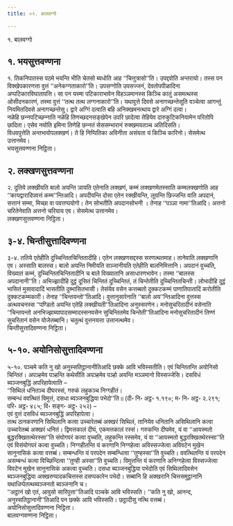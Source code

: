 ```yaml
---
title: ०१. बालवग्गो

---
```

१. बालवग्गो  


## १. भयसुत्तवण्णना

१. तिकनिपातस्स पठमे भयन्ति भीति चेतसो ब्यधोति आह ‘‘चित्तुत्रासो’’ति। उपद्दवोति अन्तरायो। तस्स पन विक्खेपकारणत्ता वुत्तं ‘‘अनेकग्गताकारो’’ति। उपसग्गोति उपसज्‍जनं, देवतोपपीळादिना अप्पटिकारविघातापत्ति। सा पन यस्मा पटिकाराभावेन विहञ्‍ञमानस्स किञ्‍चि कातुं असमत्थस्स ओसीदनकारणं, तस्मा वुत्तं ‘‘तत्थ तत्थ लग्गनाकारो’’ति। यथावुत्ते दिवसे अनागच्छन्तेसूति वञ्‍चेत्वा आगन्तुं नियमितदिवसे अनागच्छन्तेसु। द्वारे अग्गिं दत्वाति बहि अनिक्खमनत्थाय द्वारे अग्गिं दत्वा।  
नळेहि छन्‍नपटिच्छन्‍नाति नळेहि तिणच्छदनसङ्खेपेन उपरि छादेत्वा तेहियेव दारुकुटिकनियामेन परितोपि छादिता। एसेव नयोति इमिना तिणेहि छन्‍नतं सेससम्भारानं रुक्खमयतञ्‍च अतिदिसति।  
विधवपुत्तेति अन्तभावोपलक्खणं। ते हि निप्पितिका अविनीता असंयता यं किञ्‍चि कारिनो। सेसमेत्थ उत्तानमेव।  
भयसुत्तवण्णना निट्ठिता।  


## २. लक्खणसुत्तवण्णना

२. दुतिये लक्खीयति बालो अयन्ति ञायति एतेनाति लक्खणं, कम्मं लक्खणमेतस्साति कम्मलक्खणोति आह ‘‘कायद्वारादिपवत्तं कम्म’’न्तिआदि। अपदीयन्ति दोसा एतेन रक्खीयन्ति, लूयन्ति छिज्‍जन्ति वाति अपदानं, सत्तानं सम्मा, मिच्छा वा पवत्तप्पयोगो। तेन सोभतीति अपदानसोभनी । तेनाह ‘‘पञ्‍ञा नामा’’तिआदि। अत्तनो चरितेनेवाति अत्तनो चरियाय एव। सेसमेत्थ उत्तानमेव।  
लक्खणसुत्तवण्णना निट्ठिता।  


## ३-४. चिन्तीसुत्तादिवण्णना

३-४. ततिये एतेहीति दुच्‍चिन्तितचिन्तितादीहि। एतेन लक्खणसद्दस्स सरणत्थतमाह। तानेवाति लक्खणानि एव। अस्साति बालस्स। बालो अयन्ति निमीयति सञ्‍जानीयति एतेहीति बालनिमित्तानि। अपदानं वुच्‍चति, विख्यातं कम्मं, दुच्‍चिन्तितचिन्तितादीनि च बाले विख्यातानि असाधारणभावेन। तस्मा ‘‘बालस्स अपदानानी’’ति। अभिज्झादीहि दुट्ठं दूसितं चिन्तितं दुच्‍चिन्तितं, तं चिन्तेतीति दुच्‍चिन्तितचिन्ती। लोभादीहि दुट्ठं भासितं मुसावादादिं भासतीति दुब्भासितभासी। तेसंयेव वसेन कत्तब्बतो दुक्‍कटकम्मं पाणातिपातादिं करोतीति दुक्‍कटकम्मकारी। तेनाह ‘‘चिन्तयन्तो’’तिआदि। वुत्तानुसारेनाति ‘‘बालो अय’’न्तिआदिना वुत्तस्स अत्थवचनस्स ‘‘पण्डितो अयन्ति एतेहि लक्खीयती’’तिआदिना अनुस्सरणेन। मनोसुचरितादीनं वसेनाति ‘‘चिन्तयन्तो अनभिज्झाब्यापादसम्मादस्सनवसेन सुचिन्तितमेव चिन्तेती’’तिआदिना मनोसुचरितादीनं तिण्णं सुचरितानं वसेन योजेतब्बानि। चतुत्थं वुत्तनयत्ता उत्तानत्थमेव।  
चिन्तीसुत्तादिवण्णना निट्ठिता।  


## ५-१०. अयोनिसोसुत्तादिवण्णना

५-१०. पञ्‍चमे कति नु खो अनुस्सतिट्ठानानीतिआदि छक्‍के आवि भविस्सतीति। एवं चिन्तितन्ति अयोनिसो चिन्तितं। अपञ्हमेव पञ्हन्ति कथेसीति अपञ्हमेव पञ्हो अयन्ति मञ्‍ञमानो विस्सज्‍जेसि। दसविधं ब्यञ्‍जनबुद्धिं अपरिहापेत्वाति –  
‘‘सिथिलं धनितञ्‍च दीघरस्सं, गरुकं लहुकञ्‍च निग्गहीतं।  
सम्बन्धं ववत्थितं विमुत्तं, दसधा ब्यञ्‍जनबुद्धिया पभेदो’’ति॥ (दी॰ नि॰ अट्ठ॰ १.१९०; म॰ नि॰ अट्ठ॰ २.२९१; परि॰ अट्ठ॰ ४८५; वि॰ सङ्ग॰ अट्ठ॰ २५२) –  
एवं वुत्तं दसविधं ब्यञ्‍जनबुद्धिं अपरिहापेत्वा।  
तत्थ ठानकरणानि सिथिलानि कत्वा उच्‍चारेतब्बं अक्खरं सिथिलं, तानियेव धनितानि असिथिलानि कत्वा उच्‍चारेतब्बं अक्खरं धनितं। द्विमत्तकालं दीघं, एकमत्तकालं रस्सं। गरुकन्ति दीघमेव, यं वा ‘‘आयस्मतो बुद्धरक्खितत्थेरस्सा’’ति संयोगपरं कत्वा वुच्‍चति, लहुकन्ति रस्समेव, यं वा ‘‘आयस्मतो बुद्धरक्खितथेरस्सा’’ति एवं विसंयोगपरं कत्वा वुच्‍चति। निग्गहीतन्ति यं करणानि निग्गहेत्वा अविस्सज्‍जेत्वा अविवटेन मुखेन सानुनासिकं कत्वा वत्तब्बं। सम्बन्धन्ति यं परपदेन सम्बन्धित्वा ‘‘तुण्हस्सा’’ति वुच्‍चति। ववत्थितन्ति यं परपदेन असम्बन्धं कत्वा विच्छिन्दित्वा ‘‘तुण्ही अस्सा’’ति वुच्‍चति। विमुत्तन्ति यं करणानि अनिग्गहेत्वा विस्सज्‍जेत्वा विवटेन मुखेन सानुनासिकं अकत्वा वुच्‍चति। दसधा ब्यञ्‍जनबुद्धिया पभेदोति एवं सिथिलादिवसेन ब्यञ्‍जनबुद्धिया अक्खरुप्पादकचित्तस्स दसप्पकारेन पभेदो। सब्बानि हि अक्खरानि चित्तसमुट्ठानानि यथाधिप्पेतत्थब्यञ्‍जनतो ब्यञ्‍जनानि च।  
‘‘अट्ठानं खो एतं, आवुसो सारिपुत्ता’’तिआदि पञ्‍चके आवि भविस्सति। ‘‘कति नु खो, आनन्द, अनुस्सतिट्ठानानी’’तिआदि पन छक्‍के आवि भविस्सति। छट्ठादीसु नत्थि वत्तब्बं।  
अयोनिसोसुत्तादिवण्णना निट्ठिता।  
बालवग्गवण्णना निट्ठिता।  